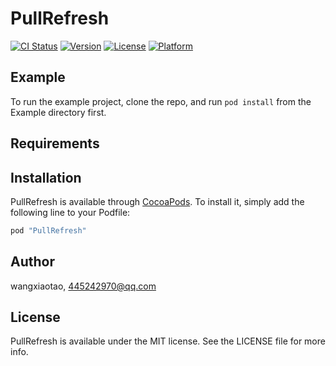 # PullRefresh

[![CI Status](http://img.shields.io/travis/wangxiaotao/PullRefresh.svg?style=flat)](https://travis-ci.org/wangxiaotao/PullRefresh)
[![Version](https://img.shields.io/cocoapods/v/PullRefresh.svg?style=flat)](http://cocoapods.org/pods/PullRefresh)
[![License](https://img.shields.io/cocoapods/l/PullRefresh.svg?style=flat)](http://cocoapods.org/pods/PullRefresh)
[![Platform](https://img.shields.io/cocoapods/p/PullRefresh.svg?style=flat)](http://cocoapods.org/pods/PullRefresh)

## Example

To run the example project, clone the repo, and run `pod install` from the Example directory first.

## Requirements

## Installation

PullRefresh is available through [CocoaPods](http://cocoapods.org). To install
it, simply add the following line to your Podfile:

```ruby
pod "PullRefresh"
```

## Author

wangxiaotao, 445242970@qq.com

## License

PullRefresh is available under the MIT license. See the LICENSE file for more info.

